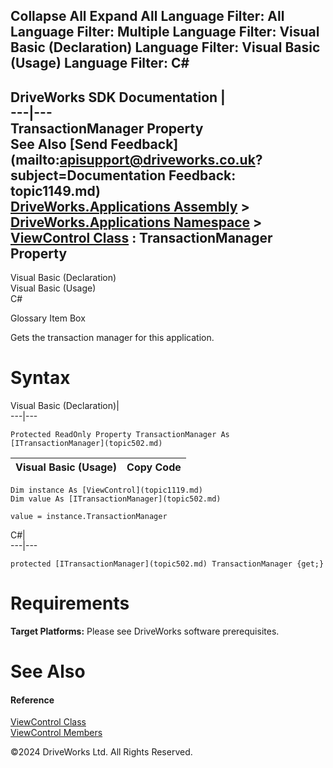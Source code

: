        

 Collapse All Expand All  Language Filter: All  Language Filter: Multiple  Language Filter: Visual Basic (Declaration) Language Filter: Visual Basic (Usage) Language Filter: C#  
---  
DriveWorks SDK Documentation  |   
---|---  
TransactionManager Property   
See Also [Send Feedback](mailto:apisupport@driveworks.co.uk?subject=Documentation Feedback: topic1149.md)  
[DriveWorks.Applications Assembly](topic13.md) > [DriveWorks.Applications Namespace](topic16.md) > [ViewControl Class](topic1119.md) : TransactionManager Property  
---  
  
Visual Basic (Declaration)    
Visual Basic (Usage)    
C# 

Glossary Item Box

Gets the transaction manager for this application. 

# Syntax

Visual Basic (Declaration)|   
---|---  
      
    
    Protected ReadOnly Property TransactionManager As [ITransactionManager](topic502.md)  
  
Visual Basic (Usage)| Copy Code  
---|---  
      
    
    Dim instance As [ViewControl](topic1119.md)
    Dim value As [ITransactionManager](topic502.md)
     
    value = instance.TransactionManager  
  
C#|   
---|---  
      
    
    protected [ITransactionManager](topic502.md) TransactionManager {get;}  
  
# Requirements

**Target Platforms:** Please see DriveWorks software prerequisites.

# See Also

#### Reference

[ViewControl Class](topic1119.md)   
[ViewControl Members](topic1120.md)

©2024 DriveWorks Ltd. All Rights Reserved.
